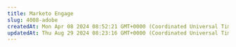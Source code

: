 ```yaml
---
title: Marketo Engage
slug: 4008-adobe
createdAt: Mon Apr 08 2024 08:52:21 GMT+0000 (Coordinated Universal Time)
updatedAt: Thu Aug 29 2024 08:23:16 GMT+0000 (Coordinated Universal Time)
---
```


